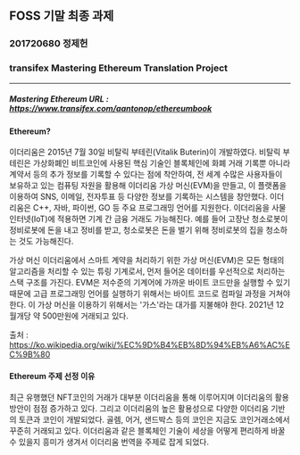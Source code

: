 ## FOSS 기말 최종 과제

### 201720680 정제헌
### transifex Mastering Ethereum Translation Project
<hr/>

##### Mastering Ethereum URL : https://www.transifex.com/aantonop/ethereumbook

#### Ethereum?
이더리움은 2015년 7월 30일 비탈릭 부테린(Vitalik Buterin)이 개발하였다. 비탈릭 부테린은 가상화폐인 비트코인에 사용된 핵심 기술인 블록체인에 화폐 거래 기록뿐 아니라 계약서 등의 추가 정보를 기록할 수 있다는 점에 착안하여, 전 세계 수많은 사용자들이 보유하고 있는 컴퓨팅 자원을 활용해 이더리움 가상 머신(EVM)을 만들고, 이 플랫폼을 이용하여 SNS, 이메일, 전자투표 등 다양한 정보를 기록하는 시스템을 창안했다. 이더리움은 C++, 자바, 파이썬, GO 등 주요 프로그래밍 언어를 지원한다.
이더리움을 사물 인터넷(IoT)에 적용하면 기계 간 금융 거래도 가능해진다. 예를 들어 고장난 청소로봇이 정비로봇에 돈을 내고 정비를 받고, 청소로봇은 돈을 벌기 위해 정비로봇의 집을 청소하는 것도 가능해진다.

가상 머신
이더리움에서 스마트 계약을 처리하기 위한 가상 머신(EVM)은 모든 형태의 알고리즘을 처리할 수 있는 튜링 기계로서, 먼저 들어온 데이터를 우선적으로 처리하는 스택 구조를 가진다. EVM은 저수준의 기계어에 가까운 바이트 코드만을 실행할 수 있기 때문에 고급 프로그래밍 언어를 실행하기 위해서는 바이트 코드로 컴파일 과정을 거쳐야 한다. 이 가상 머신을 이용하기 위해서는 '가스'라는 대가를 지불해야 한다.
2021년 12월개당 약 500만원에 거래되고 있다.

출처 : https://ko.wikipedia.org/wiki/%EC%9D%B4%EB%8D%94%EB%A6%AC%EC%9B%80

#### Ethereum 주제 선정 이유
최근 유행했던 NFT코인의 거래가 대부분 이더리움을 통해 이루어지며 이더리움의 활용방안이 점점 증가하고 있다. 그리고 이더리움의 높은 활용성으로 다양한 이더리움 기반의 토큰과 코인이 개발되었다. 골렘, 어거, 샌드박스 등의 코인은 지금도 코인거래소에서 꾸준히 거래되고 있다. 이더리움과 같은 블록체인 기술이 세상을 어떻게 편리하게 바꿀 수 있을지 흥미가 생겨서 이더리움 번역을 주제로 잡게 되었다.
